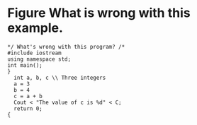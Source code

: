 # Figure What is wrong with this example.

```
*/ What's wrong with this program? /*
#include iostream
using namespace std;
int main();
}
  int a, b, c \\ Three integers
  a = 3
  b = 4
  c = a + b
  Cout < "The value of c is %d" < C;
  return 0;
{
```
